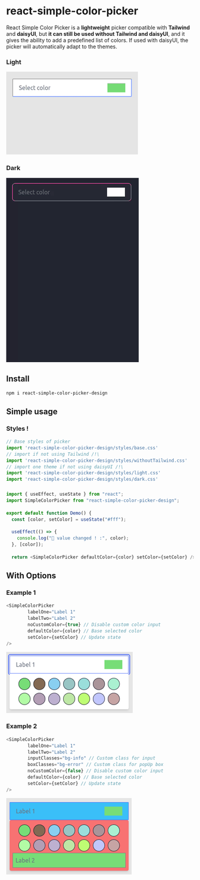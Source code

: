 # react-simple-color-picker

React Simple Color Picker is a **lightweight** picker compatible with **Tailwind** and **daisyUI**, but **it can still be used without Tailwind and daisyUI**, and it gives the ability to add a predefined list of colors.
If used with daisyUI, the picker will automatically adapt to the themes.

### Light
![color-picker](https://github.com/IvanBF9/react-simple-color-picker/blob/main/medias/light.gif?raw=true)

### Dark
![color-picker-dark-theme](https://github.com/IvanBF9/react-simple-color-picker/blob/main/medias/dark.gif?raw=true)

## Install
```
npm i react-simple-color-picker-design
```

## Simple usage
### Styles !
```js
// Base styles of picker
import 'react-simple-color-picker-design/styles/base.css'
// import if not using Tailwind /!\
import 'react-simple-color-picker-design/styles/withoutTailwind.css'
// import one theme if not using daisyUI /!\
import 'react-simple-color-picker-design/styles/light.css'
import 'react-simple-color-picker-design/styles/dark.css'
```
###
```js
import { useEffect, useState } from "react";
import SimpleColorPicker from "react-simple-color-picker-design";

export default function Demo() {
  const [color, setColor] = useState("#fff");

  useEffect(() => {
    console.log("🚀 value changed ! :", color);
  }, [color]);

  return <SimpleColorPicker defaultColor={color} setColor={setColor} />
```
## With Options
### Example 1
```js
<SimpleColorPicker 
        labelOne="Label 1"
        labelTwo="Label 2" 
        noCustomColor={true} // Disable custom color input
        defaultColor={color} // Base selected color
        setColor={setColor} // Update state
/>
```
![noInput](https://github.com/IvanBF9/react-simple-color-picker/blob/main/medias/noinput.png?raw=true)

### Example 2
```js
<SimpleColorPicker 
        labelOne="Label 1"
        labelTwo="Label 2" 
        inputClasses="bg-info" // Custom class for input
        boxClasses="bg-error" // Custom class for popUp box
        noCustomColor={false} // Disable custom color input
        defaultColor={color} // Base selected color
        setColor={setColor} // Update state
/>
```
![noInput](https://github.com/IvanBF9/react-simple-color-picker/blob/main/medias/customclasses.png?raw=true)